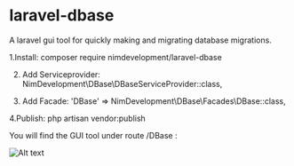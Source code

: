 # laravel-dbase
A laravel gui tool for quickly making and migrating database migrations.

1.Install:
composer require nimdevelopment/laravel-dbase

2. Add Serviceprovider:
NimDevelopment\DBase\DBaseServiceProvider::class,

3. Add Facade:
'DBase' => NimDevelopment\DBase\Facades\DBase::class,

4.Publish:
php artisan vendor:publish


You will find the GUI tool under route /DBase : 

![Alt text](https://project6.nimdevelopment.com/storage/upload/Screen%20Shot%202019-03-27%20at%201.15.18%20PM.png "Test")
